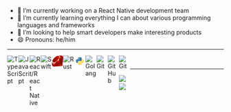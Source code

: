 - 🔭 I’m currently working on a React Native development team
- 🌱 I’m currently learning everything I can about various programming languages and frameworks
- 🤔 I’m looking to help smart developers make interesting products
- 😄 Pronouns: he/him

---

<picture>
  <img align="left" alt="TypeScript" width="26px" src="https://cdn.simpleicons.org/TypeScript/3178c6" />
</picture>
<picture>
  <img align="left" alt="JavaScript" width="26px" src="https://cdn.simpleicons.org/JavaScript/f7df1e" />
</picture>
<picture>
  <img align="left" alt="React/React Native" width="26px" src="https://cdn.simpleicons.org/React/61dafb" />
</picture>
<picture>
  <img align="left" alt="Swift" width="26px" src="https://cdn.simpleicons.org/Swift/f05138" />
</picture>
<picture>
  <img align="left" alt="Ruby" width="26px" src="https://raw.githubusercontent.com/github/explore/80688e429a7d4ef2fca1e82350fe8e3517d3494d/topics/ruby/ruby.png" />
</picture>
<picture>
  <source media="(prefers-color-scheme: dark)" srcset="https://cdn.simpleicons.org/Rust/a72145">
  <img align="left" alt="Rust" width="26px" src="https://cdn.simpleicons.org/Rust" />
</picture>
<picture>
  <img align="left" alt="Python" width="26px" src="https://raw.githubusercontent.com/github/explore/80688e429a7d4ef2fca1e82350fe8e3517d3494d/topics/python/python.png" />
</picture>
<picture>
  <source media="(prefers-color-scheme: dark)" srcset="https://cdn.simpleicons.org/Go/00add8">
  <img align="left" alt="Golang" width="26px" src="https://cdn.simpleicons.org/Go" />
</picture>
<picture>
  <img align="left" alt="Git" width="26px" src="https://cdn.simpleicons.org/Git/f05032" />
</picture>
<picture>
  <source media="(prefers-color-scheme: dark)" srcset="https://cdn.simpleicons.org/GitHub/ffffff">
  <img align="left" alt="GitHub" width="26px" src="https://cdn.simpleicons.org/GitHub" />
</picture>
<picture>
  <img align="left" alt="Git" width="26px" src="https://cdn.simpleicons.org/GitHubActions/2088ff" />
</picture>
<br />

---

<a href="https://hbiede.com">
  <picture>
    <source
      srcset="https://github-readme-stats-phi-topaz-74.vercel.app/api?username=HBiede&show_icons=true&hide_border=true&count_private=true&show=reviews&theme=dark"
      media="(prefers-color-scheme: dark)"
    />
    <source
      srcset="https://github-readme-stats-phi-topaz-74.vercel.app/api?username=HBiede&show_icons=true&hide_border=true&count_private=true&show=reviews"
      media="(prefers-color-scheme: light), (prefers-color-scheme: no-preference)"
    />
    <img src="https://github-readme-stats-phi-topaz-74.vercel.app/api?username=HBiede&show_icons=true&hide_border=true&count_private=true&show=reviews" />
  </picture>
  <br />
  <picture>
    <source
      srcset="https://github-readme-stats-phi-topaz-74.vercel.app/api/top-langs/?username=hbiede&count_private=true&langs_count=10&layout=compact&hide_border=true&hide=HTML,CSS&theme=dark"
      media="(prefers-color-scheme: dark)"
    />
    <source
      srcset="https://github-readme-stats-phi-topaz-74.vercel.app/api/top-langs/?username=hbiede&count_private=true&langs_count=10&layout=compact&hide_border=true&hide=HTML,CSS"
      media="(prefers-color-scheme: light), (prefers-color-scheme: no-preference)"
    />
    <img src="https://github-readme-stats-phi-topaz-74.vercel.app/api/top-langs/?username=hbiede&count_private=true&langs_count=10&layout=compact&hide_border=true&hide=HTML,CSS" />
  </picture>
</a>

